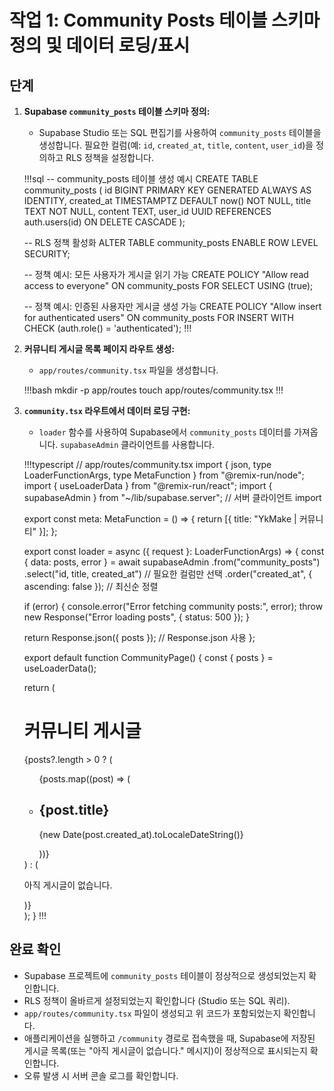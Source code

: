 # 작업 1: Community Posts 테이블 스키마 정의 및 데이터 로딩/표시

## 단계

1.  **Supabase `community_posts` 테이블 스키마 정의:**
    *   Supabase Studio 또는 SQL 편집기를 사용하여 `community_posts` 테이블을 생성합니다. 필요한 컬럼(예: `id`, `created_at`, `title`, `content`, `user_id`)을 정의하고 RLS 정책을 설정합니다.

    !!!sql
    -- community_posts 테이블 생성 예시
    CREATE TABLE community_posts (
      id BIGINT PRIMARY KEY GENERATED ALWAYS AS IDENTITY,
      created_at TIMESTAMPTZ DEFAULT now() NOT NULL,
      title TEXT NOT NULL,
      content TEXT,
      user_id UUID REFERENCES auth.users(id) ON DELETE CASCADE
    );

    -- RLS 정책 활성화
    ALTER TABLE community_posts ENABLE ROW LEVEL SECURITY;

    -- 정책 예시: 모든 사용자가 게시글 읽기 가능
    CREATE POLICY "Allow read access to everyone" ON community_posts
    FOR SELECT USING (true);

    -- 정책 예시: 인증된 사용자만 게시글 생성 가능
    CREATE POLICY "Allow insert for authenticated users" ON community_posts
    FOR INSERT WITH CHECK (auth.role() = 'authenticated');
    !!!

2.  **커뮤니티 게시글 목록 페이지 라우트 생성:**
    *   `app/routes/community.tsx` 파일을 생성합니다.

    !!!bash
    mkdir -p app/routes
    touch app/routes/community.tsx
    !!!

3.  **`community.tsx` 라우트에서 데이터 로딩 구현:**
    *   `loader` 함수를 사용하여 Supabase에서 `community_posts` 데이터를 가져옵니다. `supabaseAdmin` 클라이언트를 사용합니다.

    !!!typescript
    // app/routes/community.tsx
    import { json, type LoaderFunctionArgs, type MetaFunction } from "@remix-run/node";
    import { useLoaderData } from "@remix-run/react";
    import { supabaseAdmin } from "~/lib/supabase.server"; // 서버 클라이언트 import

    export const meta: MetaFunction = () => {
      return [{ title: "YkMake | 커뮤니티" }];
    };

    export const loader = async ({ request }: LoaderFunctionArgs) => {
      const { data: posts, error } = await supabaseAdmin
        .from("community_posts")
        .select("id, title, created_at") // 필요한 컬럼만 선택
        .order("created_at", { ascending: false }); // 최신순 정렬

      if (error) {
        console.error("Error fetching community posts:", error);
        throw new Response("Error loading posts", { status: 500 });
      }

      return Response.json({ posts }); // Response.json 사용
    };

    export default function CommunityPage() {
      const { posts } = useLoaderData<typeof loader>();

      return (
        <div className="container mx-auto px-4 py-8">
          <h1 className="text-3xl font-bold mb-6">커뮤니티 게시글</h1>
          {posts?.length > 0 ? (
            <ul>
              {posts.map((post) => (
                <li key={post.id} className="mb-2 border-b pb-2">
                  <h2 className="text-xl font-semibold">{post.title}</h2>
                  <p className="text-sm text-gray-500">
                    {new Date(post.created_at).toLocaleDateString()}
                  </p>
                </li>
              ))}
            </ul>
          ) : (
            <p>아직 게시글이 없습니다.</p>
          )}
        </div>
      );
    }
    !!!

## 완료 확인

*   Supabase 프로젝트에 `community_posts` 테이블이 정상적으로 생성되었는지 확인합니다.
*   RLS 정책이 올바르게 설정되었는지 확인합니다 (Studio 또는 SQL 쿼리).
*   `app/routes/community.tsx` 파일이 생성되고 위 코드가 포함되었는지 확인합니다.
*   애플리케이션을 실행하고 `/community` 경로로 접속했을 때, Supabase에 저장된 게시글 목록(또는 "아직 게시글이 없습니다." 메시지)이 정상적으로 표시되는지 확인합니다.
*   오류 발생 시 서버 콘솔 로그를 확인합니다. 